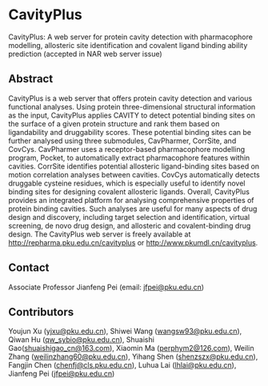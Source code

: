 # CavityPlus
CavityPlus: A web server for protein cavity detection with pharmacophore modelling, allosteric site identification and covalent ligand binding ability prediction (accepted in NAR web server issue)

## Abstract
CavityPlus is a web server that offers protein cavity detection and various functional analyses. Using protein three-dimensional structural information as the input, CavityPlus applies CAVITY to detect potential binding sites on the surface of a given protein structure and rank them based on ligandability and druggability scores. These potential binding sites can be further analysed using three submodules, CavPharmer, CorrSite, and CovCys. CavPharmer uses a receptor-based pharmacophore modelling program, Pocket, to automatically extract pharmacophore features within cavities. CorrSite identifies potential allosteric ligand-binding sites based on motion correlation analyses between cavities. CovCys automatically detects druggable cysteine residues, which is especially useful to identify novel binding sites for designing covalent allosteric ligands. Overall, CavityPlus provides an integrated platform for analysing comprehensive properties of protein binding cavities. Such analyses are useful for many aspects of drug design and discovery, including target selection and identification, virtual screening, de novo drug design, and allosteric and covalent-binding drug design. The CavityPlus web server is freely available at http://repharma.pku.edu.cn/cavityplus or http://www.pkumdl.cn/cavityplus.

## Contact
Associate Professor Jianfeng Pei (email: jfpei@pku.edu.cn)

## Contributors
Youjun Xu (yjxu@pku.edu.cn), Shiwei Wang (wangsw93@pku.edu.cn), Qiwan Hu (qw_sybio@pku.edu.cn), Shuaishi Gao(shuaishigao_cn@163.com), Xiaomin Ma (perphym2@126.com), Weilin Zhang (weilinzhang60@pku.edu.cn), Yihang Shen (shenzszx@pku.edu.cn), Fangjin Chen (chenfj@cls.pku.edu.cn), Luhua Lai (lhlai@pku.edu.cn), Jianfeng Pei (jfpei@pku.edu.cn)
